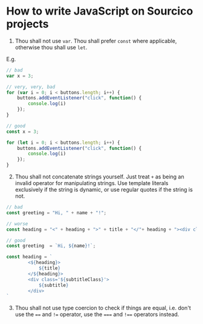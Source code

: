 # How to write JavaScript on Sourcico projects

1. Thou shall not use `var`. Thou shall prefer `const` where applicable, otherwise thou shall use `let`.

E.g.

```javascript
// bad
var x = 3;

// very, very, bad
for (var i = 0; i < buttons.length; i++) {
    buttons.addEventListener("click", function() {
        console.log(i)
    });
}

// good
const x = 3;

for (let i = 0; i < buttons.length; i++) {
    buttons.addEventListener("click", function() {
        console.log(i)
    });
}
```

2. Thou shall not concatenate strings yourself. Just treat `+` as being an invalid operator for manipulating strings. Use template literals exclusively if the string is dynamic, or use regular quotes if the string is not.

```javascript
// bad
const greeting = "Hi, " + name + "!";

// worse
const heading = "<" + heading + ">" + title + "</"+ heading + "><div class='" + subtitleClass + "'>" + subtitle + "</div>";

// good
const greeting  = `Hi, ${name}!`;

const heading = `
        <${heading}>
            ${title}
        </${heading}>
        <div class='${subtitleClass}'>
            ${subtitle}
        </div>
`
```

3. Thou shall not use type coercion to check if things are equal, i.e. don't use the `==` and `!=` operator, use the `===` and `!==` operators instead.
